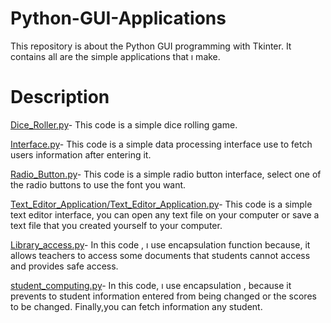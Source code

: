 # Python-GUI-Applications
This repository is about the Python GUI programming with Tkinter. It contains all are the simple applications that ı make.

# Description

[Dice_Roller.py](https://github.com/OguzhanGok51/Python-GUI-Applications/blob/main/Dice_Roller/Dice_Roller.py)-
This code is a simple dice rolling game.


[Interface.py](https://github.com/OguzhanGok51/Python-GUI-Applications/blob/main/Interface/Interface.py)-
This code is a simple data processing interface use to fetch users information after entering it.

[Radio_Button.py](https://github.com/OguzhanGok51/Python-GUI-Applications/blob/main/Radio_Button/Radio_Button.py)-
This code is a simple radio button interface, select one of the radio buttons to use the font you want.


[Text_Editor_Application/Text_Editor_Application.py](https://github.com/OguzhanGok51/Python-GUI-Applications/blob/main/Text_Editor_Application/Text_Editor_Application.py)-
This code is a simple text editor interface, you can open any text file on your computer or save a text file that you created yourself to your computer.

[Library_access.py](https://github.com/OguzhanGok51/Python-GUI-Applications/blob/main/Library_access.py)-
In this code , ı use encapsulation function because, it allows teachers to access some documents that students cannot access and provides safe access.

[student_computing.py](https://github.com/OguzhanGok51/Python-GUI-Applications/blob/main/student_computing.py)-
In this code, ı use encapsulation , because it prevents to student information entered from being changed or the scores to be changed. Finally,you can fetch information any student.
